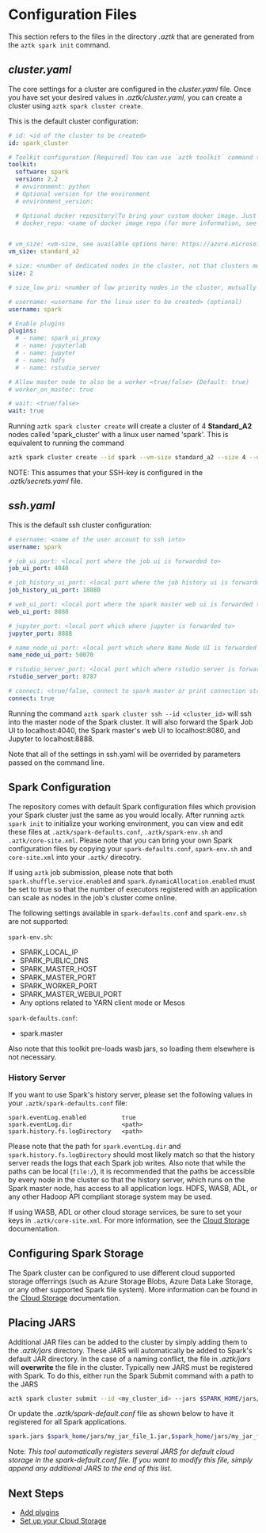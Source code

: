 # Configuration Files
This section refers to the files in the directory *.aztk* that are generated from the `aztk spark init` command.

## *cluster.yaml*

The core settings for a cluster are configured in the *cluster.yaml* file. Once you have set your desired values in *.aztk/cluster.yaml*, you can create a cluster using `aztk spark cluster create`.

This is the default cluster configuration:

```yaml
# id: <id of the cluster to be created>
id: spark_cluster

# Toolkit configuration [Required] You can use `aztk toolkit` command to find which are the available tookits
toolkit:
  software: spark
  version: 2.2
  # environment: python
  # Optional version for the environment
  # environment_version:

  # Optional docker repository(To bring your custom docker image. Just specify the Toolkit software, version and environemnt if using default images)
  # docker_repo: <name of docker image repo (for more information, see https://github.com/Azure/aztk/blob/master/docs/12-docker-image.md)>


# vm_size: <vm-size, see available options here: https://azure.microsoft.com/pricing/details/batch//>
vm_size: standard_a2

# size: <number of dedicated nodes in the cluster, not that clusters must contain all dedicated or all low priority nodes>
size: 2

# size_low_pri: <number of low priority nodes in the cluster, mutually exclusive with size setting>

# username: <username for the linux user to be created> (optional)
username: spark

# Enable plugins
plugins:
  # - name: spark_ui_proxy
  # - name: jupyterlab
  # - name: jupyter
  # - name: hdfs
  # - name: rstudio_server

# Allow master node to also be a worker <true/false> (Default: true)
# worker_on_master: true

# wait: <true/false>
wait: true
```

Running `aztk spark cluster create` will create a cluster of 4 **Standard\_A2** nodes called 'spark\_cluster' with a linux user named 'spark'. This is equivalent to running the command

```sh
aztk spark cluster create --id spark --vm-size standard_a2 --size 4 --username spark --wait
```

NOTE: This assumes that your SSH-key is configured in the *.aztk/secrets.yaml* file.

## *ssh.yaml*

This is the default ssh cluster configuration:
```yaml
# username: <name of the user account to ssh into>
username: spark

# job_ui_port: <local port where the job ui is forwarded to>
job_ui_port: 4040

# job_history_ui_port: <local port where the job history ui is forwarded to>
job_history_ui_port: 18080

# web_ui_port: <local port where the spark master web ui is forwarded to>
web_ui_port: 8080

# jupyter_port: <local port which where jupyter is forwarded to>
jupyter_port: 8888

# name_node_ui_port: <local port which where Name Node UI is forwarded to>
name_node_ui_port: 50070

# rstudio_server_port: <local port which where rstudio server is forwarded to>
rstudio_server_port: 8787

# connect: <true/false, connect to spark master or print connection string (--no-connect)>
connect: true
```

Running the command `aztk spark cluster ssh --id <cluster_id>` will ssh into the master node of the Spark cluster. It will also forward the Spark Job UI to localhost:4040, the Spark master's web UI to localhost:8080, and Jupyter to localhost:8888.

Note that all of the settings in ssh.yaml will be overrided by parameters passed on the command line.

## Spark Configuration

The repository comes with default Spark configuration files which provision your Spark cluster just the same as you would locally. After running `aztk spark init` to initialize your working environment, you can view and edit these files at `.aztk/spark-defaults.conf`, `.aztk/spark-env.sh` and `.aztk/core-site.xml`. Please note that you can bring your own Spark configuration files by copying your `spark-defaults.conf`, `spark-env.sh` and `core-site.xml` into your `.aztk/` direcotry.

If using `aztk` job submission, please note that both `spark.shuffle.service.enabled` and `spark.dynamicAllocation.enabled` must be set to true so that the number of executors registered with an application can scale as nodes in the job's cluster come online.

The following settings available in `spark-defaults.conf` and `spark-env.sh` are not supported:

`spark-env.sh`:
- SPARK\_LOCAL\_IP
- SPARK\_PUBLIC\_DNS
- SPARK\_MASTER\_HOST
- SPARK\_MASTER\_PORT
- SPARK\_WORKER\_PORT
- SPARK\_MASTER\_WEBUI\_PORT
- Any options related to YARN client mode or Mesos

`spark-defaults.conf`:
- spark.master

Also note that this toolkit pre-loads wasb jars, so loading them elsewhere is not necessary.

### History Server
If you want to use Spark's history server, please set the following values in your `.aztk/spark-defaults.conf` file:
```
spark.eventLog.enabled          true
spark.eventLog.dir              <path>
spark.history.fs.logDirectory   <path>
 ```

Please note that the path for `spark.eventLog.dir` and `spark.history.fs.logDirectory` should most likely match so that the history server reads the logs that each Spark job writes. Also note that while the paths can be local (`file:/`), it is recommended that the paths be accessible by every node in the cluster so that the history server, which runs on the Spark master node, has access to all application logs. HDFS, WASB, ADL, or any other Hadoop API compliant storage system may be used.

If using WASB, ADL or other cloud storage services, be sure to set your keys in `.aztk/core-site.xml`. For more information, see the [Cloud Storage](./30-cloud-storage.html) documentation.


## Configuring Spark Storage

The Spark cluster can be configured to use different cloud supported storage offerrings (such as Azure Storage Blobs, Azure Data Lake Storage, or any other supported Spark file system). More information can be found in the [Cloud Storage](./30-cloud-storage.html) documentation.

## Placing JARS

Additional JAR files can be added to the cluster by simply adding them to the *.aztk/jars* directory. These JARS will automatically be added to Spark's default JAR directory. In the case of a naming conflict, the file in *.aztk/jars* will **overwrite** the file in the cluster. Typically new JARS must be registered with Spark. To do this, either run the Spark Submit command with a path to the JARS

```sh
aztk spark cluster submit --id <my_cluster_id> --jars $SPARK_HOME/jars/my_jar_file_1.jar <my_application> <my_parameters>
```

Or update the *.aztk/spark-default.conf* file as shown below to have it registered for all Spark applications.

```sh
spark.jars $spark_home/jars/my_jar_file_1.jar,$spark_home/jars/my_jar_file_2.jar
````

Note: _This tool automatically registers several JARS for default cloud storage in the spark-default.conf file. If you want to modify this file, simply append any additional JARS to the end of this list_.


## Next Steps
- [Add plugins](./15-plugins.html)
- [Set up your Cloud Storage](./30-cloud-storage.html)
